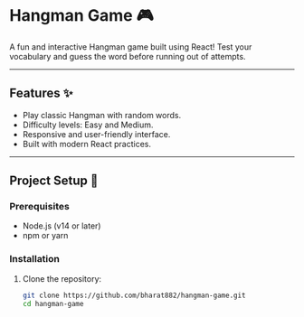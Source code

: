 # Hangman Game 🎮

A fun and interactive Hangman game built using React! Test your vocabulary and guess the word before running out of attempts.

---

## Features ✨

- Play classic Hangman with random words.
- Difficulty levels: Easy and Medium.
- Responsive and user-friendly interface.
- Built with modern React practices.

---

## Project Setup 🚀

### Prerequisites

- Node.js (v14 or later)
- npm or yarn

### Installation

1. Clone the repository:
   ```bash
   git clone https://github.com/bharat882/hangman-game.git
   cd hangman-game
   ```
